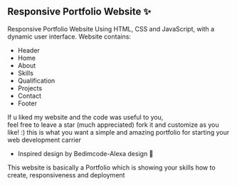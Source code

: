 ## Responsive Portfolio Website ✨

Responsive Portfolio Website Using HTML, CSS and JavaScript, with a dynamic user interface. 
Website contains: 
- Header 
- Home
- About
- Skills
- Qualification
- Projects
- Contact
- Footer 

If u liked my website and the code was useful to you, <br>
feel free to leave a star (much appreciated) fork it and customize as you like! :)
this is what you want a simple and amazing portfolio for starting your web development carrier
- Inspired design by Bedimcode-Alexa design 🙌

This website is basically a Portfolio which is showing your skills how to create, responsiveness and deployment

